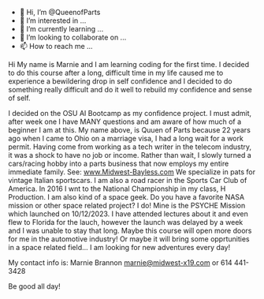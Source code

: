 - 👋 Hi, I’m @QueenofParts
- 👀 I’m interested in ...
- 🌱 I’m currently learning ...
- 💞️ I’m looking to collaborate on ...
- 📫 How to reach me ...

<!---
QueenofParts/QueenofParts is a ✨ special ✨ repository because its `README.md` (this file) appears on your GitHub profile.
You can click the Preview link to take a look at your changes.
--->Hi My name is Marnie and I am learning coding for the first time. I decided to do this course after a long, difficult time in my life caused me to experience a bewildering drop in self confidence and I decided to do something really difficult and do it well to rebuild my confidence and sense of self. 
I decided on the OSU AI Bootcamp as my confidence project. I must admit, after week one I have MANY questions and am aware of how much of a beginner I am at this.
My name above, is Quuen of Parts because 22 years ago when I came to Ohio on a marriage visa, I had a long wait for a work permit.  Having come from working as a tech writer in the telecom industry, it was a shock to have no job or income.  Rather than wait, I slowly turned a cars/racing hobby into a parts business that now employs my entire immediate family.  See: www.Midwest-Bayless.com  We specialize in pats for vintage Italian sportscars.
I am also a road racer in the Sports Car Club of America.  In 2016 I wnt to the National Championship in my class, H Production.
I am also kind of a space geek.  Do you have a favorite NASA mission or other space related project?  I do!  Mine is the PSYCHE Mission which launched on 
10/12/2023. I have attended lectures about it and even flew to Florida for the lauch, however the launch was delayed by a week and I was unable to stay that long. 
Maybe this course will open more doors for me in the automotive industry! Or maybe it will bring some opprtunities in a space related field...
I am looking for new adventures every day!

My contact info is:
Marnie Brannon
marnie@midwest-x19.com
or
614 441-3428

Be good all day!

